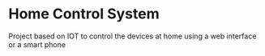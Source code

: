 # Home Control System
Project based on IOT to control the devices at home using a web interface or a smart phone
